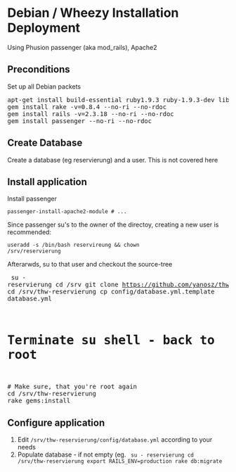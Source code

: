 Debian / Wheezy Installation Deployment
==============================================
Using Phusion passenger (aka mod_rails), Apache2

Preconditions
-----------------------------
Set up all Debian packets

<pre>apt-get install build-essential ruby1.9.3 ruby-1.9.3-dev libmysqlclient-dev mysql-server git apache2
gem install rake -v=0.8.4 --no-ri --no-rdoc
gem install rails -v=2.3.18 --no-ri --no-rdoc
gem install passenger --no-ri --no-rdoc</pre>

Create Database
---------------------
Create a database (eg reservierung) and a user. This is not covered here

Install application
------------------
Install passenger

<code>passenger-install-apache2-module # ...</code>


Since passenger su's to the owner of the directoy, creating a new user is recommended:

<code>useradd -s /bin/bash reservireung && chown /srv/reservierung</code>

Afterarwds, su to that user and checkout the source-tree<pre>
su - reservierung
cd /srv
git clone https://github.com/yanosz/thw-reservierung.git
cd /srv/thw-reservierung
cp config/database.yml.template database.yml
# Terminate su shell - back to root
</pre>

<pre>
# Make sure, that you're root again
cd /srv/thw-reservierung
rake gems:install
</pre>

Configure application
------------------------
1. Edit <code>/srv/thw-reservierung/config/database.yml</code> according to your needs
2. Populate database - if not empty (eg. <code>
su - reservierung
cd /srv/thw-reservierung
export RAILS_ENV=production
rake db:migrate
</code>
 
